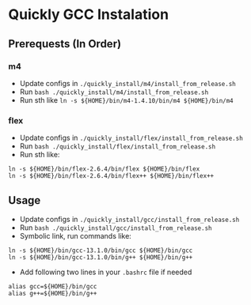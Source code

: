 # Quickly GCC Instalation

## Prerequests (In Order)
### m4
* Update configs in `./quickly_install/m4/install_from_release.sh`
* Run `bash ./quickly_install/m4/install_from_release.sh`
* Run sth like `ln -s ${HOME}/bin/m4-1.4.10/bin/m4 ${HOME}/bin/m4` 

### flex
* Update configs in `./quickly_install/flex/install_from_release.sh`
* Run `bash ./quickly_install/flex/install_from_release.sh`
* Run sth like:
```shell
ln -s ${HOME}/bin/flex-2.6.4/bin/flex ${HOME}/bin/flex
ln -s ${HOME}/bin/flex-2.6.4/bin/flex++ ${HOME}/bin/flex++
```

## Usage
* Update configs in `./quickly_install/gcc/install_from_release.sh`
* Run `bash ./quickly_install/gcc/install_from_release.sh`
* Symbolic link, run commands like:
```shell
ln -s ${HOME}/bin/gcc-13.1.0/bin/gcc ${HOME}/bin/gcc
ln -s ${HOME}/bin/gcc-13.1.0/bin/g++ ${HOME}/bin/g++
```
* Add following two lines in your `.bashrc` file if needed
```shell
alias gcc=${HOME}/bin/gcc
alias g++=${HOME}/bin/g++
```

